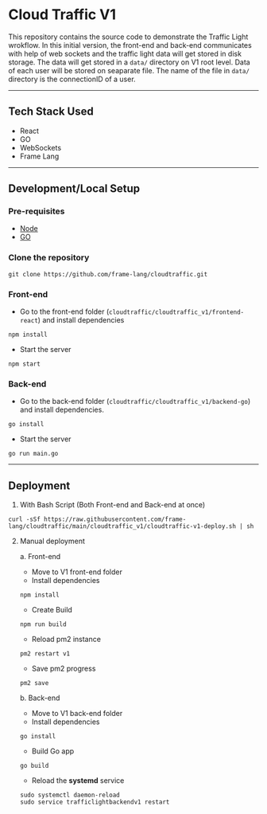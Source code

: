 # Cloud Traffic V1

This repository contains the source code to demonstrate the Traffic Light wrokflow. In this initial version, the front-end and back-end communicates with help of web sockets and the traffic light data will get stored in disk storage.
The data will get stored in a `data/` directory on V1 root level. Data of each user will be stored on seaparate file. The name of the file in `data/` directory is the connectionID of a user. 

---

## Tech Stack Used

- React
- GO
- WebSockets
- Frame Lang

---

## Development/Local Setup


### Pre-requisites

- [Node](vultr.com/docs/install-nvm-and-node-js-on-ubuntu-20-04/)
- [GO](https://www.digitalocean.com/community/tutorials/how-to-install-go-on-ubuntu-20-04)

### Clone the repository

```
git clone https://github.com/frame-lang/cloudtraffic.git
```

### Front-end

- Go to the front-end folder (`cloudtraffic/cloudtraffic_v1/frontend-react`) and install dependencies
```
npm install
```

- Start the server
```
npm start
```

### Back-end

- Go to the back-end folder (`cloudtraffic/cloudtraffic_v1/backend-go`) and install dependencies.
```
go install
```

- Start the server
```
go run main.go
```

---

## Deployment

1. With Bash Script (Both Front-end and Back-end at once)

```
curl -sSf https://raw.githubusercontent.com/frame-lang/cloudtraffic/main/cloudtraffic_v1/cloudtraffic-v1-deploy.sh | sh
```

2. Manual deployment

    a.  Front-end

    - Move to V1 front-end folder
    - Install dependencies
    ```
    npm install
    ```
    - Create Build
    ```
    npm run build
    ```
    - Reload pm2 instance
    ```
    pm2 restart v1
    ```
    - Save pm2 progress
    ```
    pm2 save
    ```   

    b. Back-end

    - Move to V1 back-end folder
    - Install dependencies
    ```
    go install
    ```
    - Build Go app
    ```
    go build
    ```
    - Reload the **systemd** service
    ```
    sudo systemctl daemon-reload
    sudo service trafficlightbackendv1 restart
    ```